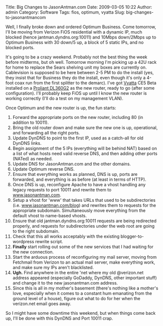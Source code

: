 Title: Big Changes to JasonAntman.com
Date: 2009-03-05 10:22
Author: admin
Category: Software
Tags: fios, optimum, vyatta
Slug: big-changes-to-jasonantmancom

Well, I finally broke down and ordered Optimum Business. Come tomorrow,
I'll be moving from Verizon FiOS residential with a dynamic IP, much
blocked (hence jantman.dyndns.org:10011) and 10Mbps down/2Mbps up to
Optimum Business with 30 down/5 up, a block of 5 static IPs, and no
blocked ports.

It's going to be a crazy weekend. Probably not the best thing the week
before midterms, but oh well. Tomorrow morning I'm picking up a 42U rack
for home to replace the Sears shelving unit my boxes are currently on.
Cablevision is supposed to be here between 2-5 PM to do the install
(yes, they insist that for Business they do the install, even though
it's only a 4-foot coax run from the first splitter to the demarc). I've
got [Vyatta](http://www.vyatta.org) CE5 Beta installed on a [Proliant
DL360G2](http://h18000.www1.hp.com/products/quickspecs/11049_na/11049_na.HTML)
as the new router, ready to go (after some configuration). I'll probably
keep FiOS up until I know the new router is working correctly (I'll do a
test on my management VLAN).

Once Optimum and the new router is up, the fun starts:

1.  Forward the appropriate ports on the new router, including 80 (in
    addition to 10011).
2.  Bring the old router down and make sure the new one is up,
    operational, and forwarding all the right ports.
3.  Update DynDNS to point to the first IP, used as a catch-all for old
    DynDNS links.
4.  Begin assignment of the 5 IPs (everything will be behind NAT) based
    on a list of what hosts need valid reverse DNS, and then adding
    other ports (NATed) as needed.
5.  Update DNS for JasonAntman.com and the other domains.
6.  Update Optimum reverse DNS.
7.  Ensure that everything works as planned, DNS is up, ports are
    forwarded, and everything is as before (at least in terms of HTTP).
8.  Once DNS is up, reconfigure Apache to have a vhost handling any
    legacy requests to port 10011 and rewrite them to
    www.jasonantman.com.
9.  Setup a vhost for 'www' that takes URLs that used to be
    subdirectories (i.e. www.jasonantman.com/blog) and rewrites them to
    requests for the appropriate subdomain. Simultaneously move
    everything from the default vhost to name-based vhosts.
10. Ensure that old jantman.dyndns.org:10011 requests are being
    redirected properly, and requests for subdirectories under the web
    root are going to the right subdomain.
11. Check that this all works acceptably with the existing
    blogger-to-wordpress rewrite script.
12. **Finally** start rolling out some of the new services that I had
    waiting for the new connection.
13. Start the arduous process of reconfiguring my mail server, moving
    from Fetchmail from Verizon to an actual mail server, make
    everything work, and make sure my IPs aren't blacklisted.
14. **Ugh.** Find anywhere in the entire 'net where my old @verizon.net
    address appeared (especially GoDaddy, DynDNS, other important stuff)
    and change it to the new jasonantman.com address.
15. Since this is all in my mother's basement (there's nothing like a
    mother's love, especially when it comes to a constant hum emanating
    from the ground level of a house), figure out what to do for her
    when the verizon.net email goes away.

So I might have some downtime this weekend, but when things come back
up, I'll be done with this DynDNS and Port 10011 crap.
